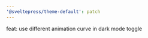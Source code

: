```yaml
---
'@sveltepress/theme-default': patch
---
```


feat: use different animation curve in dark mode toggle
